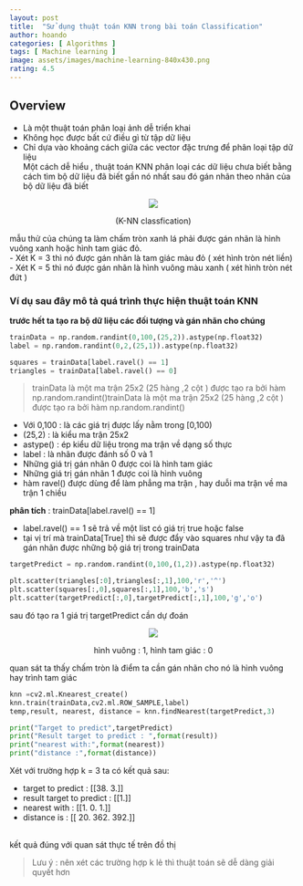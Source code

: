```yaml
---
layout: post
title:  "Sử dụng thuật toán KNN trong bài toán Classification"
author: hoando
categories: [ Algorithms ]
tags: [ Machine learning ]
image: assets/images/machine-learning-840x430.png
rating: 4.5
---
```


## Overview

- Là một thuật toán phân loại ảnh dễ triển khai
- Không học được bất cứ điều gì từ tập dữ liệu
- Chỉ dựa vào khoảng cách giữa các vector đặc trưng để phân loại tập dữ liệu<br/>
Một cách dễ hiểu , thuật toán KNN phân loại các dữ liệu chưa biết bằng cách tìm bộ dữ liệu đã biết gần nó nhất sau đó gán nhãn theo nhãn của bộ dữ liệu đã biết <br/>

<div align="center">
    <img src="https://miro.medium.com/max/700/1*cEgY1t09bzDf3EsVfxtOPA.png"/>
<p>
(K-NN classfication)
</p>
</div>
mẫu thử của chúng ta làm chấm tròn xanh lá phải được gán nhãn là hình vuông xanh hoặc hình tam giác đỏ. <br/>
- Xét K = 3 thì nó được gán nhãn là tam giác màu đỏ ( xét hình tròn nét liền)
- Xét K = 5 thì nó được gán nhãn là hình vuông màu xanh ( xét hình tròn nét đứt )

###  Ví dụ sau đây mô tả quá trình thực hiện thuật toán KNN
**trước hết ta tạo ra bộ dữ liệu các đối tượng và gán nhãn cho chúng**
```python
trainData = np.random.randint(0,100,(25,2)).astype(np.float32)
label = np.random.randint(0,2,(25,1)).astype(np.float32)

squares = trainData[label.ravel() == 1]
triangles = trainData[label.ravel() == 0]

```
> trainData là một ma trận 25x2 (25 hàng ,2 cột ) được tạo ra bởi hàm np.random.randint()trainData là một ma trận 25x2 (25 hàng ,2 cột ) được tạo ra bởi hàm np.random.randint()
- Với 0,100 : là các giá trị được lấy nằm trong [0,100)
- (25,2) : là kiểu ma trận 25x2
- astype() : ép kiểu dữ liệu trong ma trận về dạng số thực
- label : là nhãn được đánh số 0 và 1
- Những giá trị gán nhãn 0 được coi là hình tam giác
- Những giá trị gán nhãn 1 được coi là hình vuông
- hàm ravel() được dùng để làm phẳng ma trận , hay duỗi ma trận về ma trận 1 chiều

**phân tích** : trainData[label.ravel() == 1]
- label.ravel() == 1 sẽ trả về một list có giá trị true hoặc false
- tại vị trí mà trainData[True] thì sẽ được đẩy vào squares
như vậy ta đã gán nhãn được những bộ giá trị trong trainData

```python
targetPredict = np.random.randint(0,100,(1,2)).astype(np.float32)

plt.scatter(triangles[:0],triangles[:,1],100,'r','^')
plt.scatter(squares[:,0],squares[:,1],100,'b','s')
plt.scatter(targetPredict[:,0],targetPredict[:,1],100,'g','o')

```
sau đó tạo ra 1 giá trị targetPredict cần dự đoán
<div align="center">
    <img src="https://miro.medium.com/max/700/1*xLHJH7w-vVeUv21r4fENEg.png"/>
    <p>hình vuông : 1, hình tam giác : 0</p>
</div>

quan sát ta thấy chấm tròn là điểm ta cần gán nhãn cho nó là hình vuông hay trình tam giác

```python
knn =cv2.ml.Knearest_create()
knn.train(trainData,cv2.ml.ROW_SAMPLE,label)
temp,result, nearest, distance = knn.findNearest(targetPredict,3)

print("Target to predict",targetPredict)
print("Result target to predict : ",format(result))
print("nearest with:",format(nearest))
print("distance :",format(distance))

```
Xét với trường hợp k = 3 ta có kết quả sau:
- target to predict : [[38. 3.]]
- result target to predict : [[1.]]
- nearest with : [[1. 0. 1.]]
- distance is : [[ 20. 362. 392.]]
<br/>
kết quả đúng với quan sát thực tế trên đồ thị

> Lưu ý : nên xét các trường hợp k lẻ thì thuật toán sẽ dễ dàng giải quyết hơn

